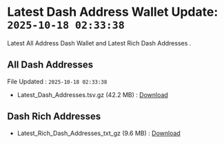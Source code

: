 # Latest Dash Address Wallet Update: `2025-10-18 02:33:38`

Latest All Address Dash Wallet and Latest Rich Dash Addresses .

## All Dash Addresses

File Updated : `2025-10-18 02:33:38`

- Latest_Dash_Addresses.tsv.gz (42.2 MB) : [Download](https://github.com/Pymmdrza/Rich-Address-Wallet/releases/tag/Dash)

## Dash Rich Addresses

- Latest_Rich_Dash_Addresses_txt_gz (9.6 MB) : [Download](https://github.com/Pymmdrza/Rich-Address-Wallet/releases/tag/Dash)
